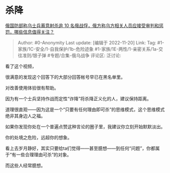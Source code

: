# 杀降
[俄国防部称乌士兵蓄意射杀逾 10 名俄战俘，俄方称乌方相关人员应接受审判和惩罚，哪些信息值得关注？](https://www.zhihu.com/question/567602009/answer/2765983489)

> Author: #0-Anonymity
> Last update: [编辑于 2022-11-20]
> Link:
> Tag: #1-家族/1C-安全/1-自我保护/1b-危险迹象 #1-家族/1E-两性/1-亲密关系/1a-交往准则/银子弹 #专题/合集-俄乌战争
> 评论区:
> 泛讨论:

看了这个视频，

很满意的发现这个回答下的大部分回答帐号早已在黑名单里。

对改善使用体验很有帮助。

因为有一个士兵坚持作战而定性“诈降”将杀降正义化的人，建议保持距离。

道理很直观——因为这是一个“只要有任何理由即可杀”的思维模式，这个思维模式绝非其身边人之福。

如果你发现你处在一个普遍点赞这种言论的圈子里，我建议你立刻开始默默淡出。

你的处境之危险，远超你的想象。

看上去岁月静好，其实只要给ta们觉得——甚至臆想——到任何“问题”，你都属于“有一些合理理由可杀”的对象。

而这些人经常臆想。
